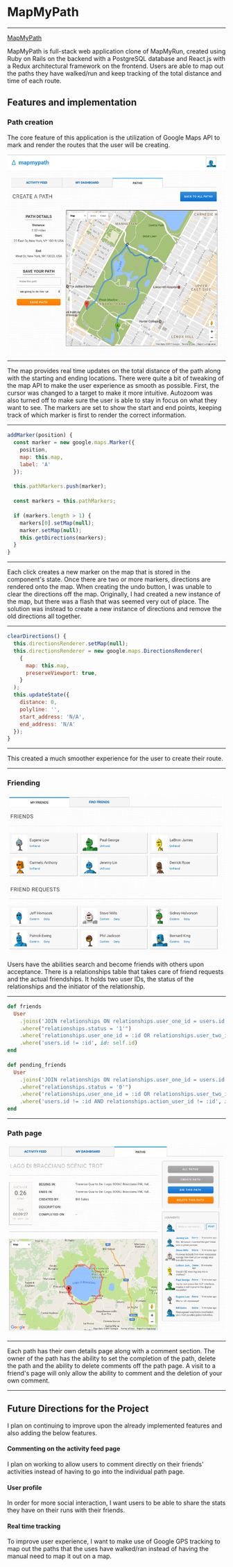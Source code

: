 # MapMyPath
-----------

[MapMyPath](https://mapmypath.herokuapp.com/)


MapMyPath is full-stack web application clone of MapMyRun, created using Ruby on Rails on the backend with a PostgreSQL database and React.js with a Redux architectural framework on the frontend. Users are able to map out the paths they have walked/run and keep tracking of the total distance and time of each route.

## Features and implementation

### Path creation

The core feature of this application is the utilization of Google Maps API to mark and render the routes that the user will be creating.

![Route Creation](app/assets/images/map_creation.png)

---
The map provides real time updates on the total distance of the path along with the starting and ending locations. There were quite a bit of tweaking of the map API to make the user experience as smooth as possible. First, the cursor was changed to a target to make it more intuitive. Autozoom was also turned off to make sure the user is able to stay in focus on what they want to see. The markers are set to show the start and end points, keeping track of which marker is first to render the correct information.

---
```javascript
addMarker(position) {
  const marker = new google.maps.Marker({
    position,
    map: this.map,
    label: 'A'
  });

  this.pathMarkers.push(marker);

  const markers = this.pathMarkers;

  if (markers.length > 1) {
    markers[0].setMap(null);
    marker.setMap(null);
    this.getDirections(markers);
  }
}
```
---
Each click creates a new marker on the map that is stored in the component's state. Once there are two or more markers, directions are rendered onto the map. When creating the undo button, I was unable to clear the directions off the map. Originally, I had created a new instance of the map, but there was a flash that was seemed very out of place.  The solution was instead to create a new instance of directions and remove the old directions all together.

---
```javascript
clearDirections() {
  this.directionsRenderer.setMap(null);
  this.directionsRenderer = new google.maps.DirectionsRenderer(
    {
      map: this.map,
      preserveViewport: true,
    }
  );
  this.updateState({
    distance: 0,
    polyline: '',
    start_address: 'N/A',
    end_address: 'N/A'
  });
}
```

---
This created a much smoother experience for the user to create their route.


---
### Friending

![Friends Page](app/assets/images/friends_page.png)

Users have the abilities search and become friends with others upon acceptance. There is a relationships table that takes care of friend requests and the actual friendships. It holds two user IDs, the status of the relationships and the initiator of the relationship.

---
```ruby
def friends
  User
    .joins('JOIN relationships ON relationships.user_one_id = users.id OR relationships.user_two_id = users.id')
    .where("relationships.status = '1'")
    .where('relationships.user_one_id = :id OR relationships.user_two_id = :id', id: self.id)
    .where('users.id != :id', id: self.id)
end

def pending_friends
  User
    .joins('JOIN relationships ON relationships.user_one_id = users.id OR relationships.user_two_id = users.id')
    .where("relationships.status = '0'")
    .where('relationships.user_one_id = :id OR relationships.user_two_id = :id', id: self.id)
    .where('users.id != :id AND relationships.action_user_id != :id', id: self.id)
end
```

---

### Path page
![Path Page](app/assets/images/path_show_page.png)

---
Each path has their own details page along with a comment section. The owner of the path has the ability to set the completion of the path, delete the path and the ability to delete comments off the path page. A visit to a friend's page will only allow the ability to comment and the deletion of your own comment.

---

## Future Directions for the Project

I plan on continuing to improve upon the already implemented features and also adding the below features.

#### Commenting on the activity feed page

I plan on working to allow users to comment directly on their friends' activities instead of having to go into the individual path page.

#### User profile

In order for more social interaction, I want users to be able to share the stats they have on their runs with their friends.

#### Real time tracking

To improve user experience, I want to make use of Google GPS tracking to map out the paths that the uses have walked/ran instead of having the manual need to map it out on a map.
